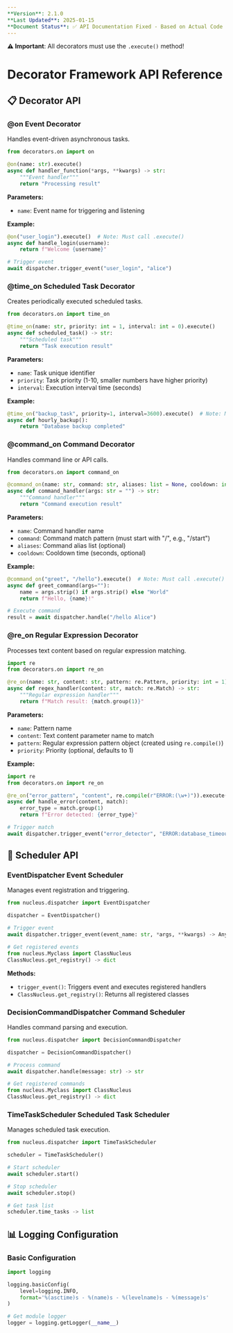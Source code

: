```yaml
---
**Version**: 2.1.0  
**Last Updated**: 2025-01-15  
**Document Status**: ✅ API Documentation Fixed - Based on Actual Code Framework
---
```


**⚠️ Important**: All decorators must use the `.execute()` method!

# Decorator Framework API Reference

## 📋 Decorator API

### @on Event Decorator

Handles event-driven asynchronous tasks.

```python
from decorators.on import on

@on(name: str).execute()
async def handler_function(*args, **kwargs) -> str:
    """Event handler"""
    return "Processing result"
```

**Parameters:**
- `name`: Event name for triggering and listening

**Example:**
```python
@on("user_login").execute()  # Note: Must call .execute()
async def handle_login(username):
    return f"Welcome {username}"

# Trigger event
await dispatcher.trigger_event("user_login", "alice")
```

### @time_on Scheduled Task Decorator

Creates periodically executed scheduled tasks.

```python
from decorators.on import time_on

@time_on(name: str, priority: int = 1, interval: int = 0).execute()
async def scheduled_task() -> str:
    """Scheduled task"""
    return "Task execution result"
```

**Parameters:**
- `name`: Task unique identifier
- `priority`: Task priority (1-10, smaller numbers have higher priority)
- `interval`: Execution interval time (seconds)

**Example:**
```python
@time_on("backup_task", priority=1, interval=3600).execute()  # Note: Must call .execute()
async def hourly_backup():
    return "Database backup completed"
```

### @command_on Command Decorator

Handles command line or API calls.

```python
from decorators.on import command_on

@command_on(name: str, command: str, aliases: list = None, cooldown: int = 0).execute()
async def command_handler(args: str = "") -> str:
    """Command handler"""
    return "Command execution result"
```

**Parameters:**
- `name`: Command handler name
- `command`: Command match pattern (must start with "/", e.g., "/start")
- `aliases`: Command alias list (optional)
- `cooldown`: Cooldown time (seconds, optional)

**Example:**
```python
@command_on("greet", "/hello").execute()  # Note: Must call .execute()
async def greet_command(args=""):
    name = args.strip() if args.strip() else "World"
    return f"Hello, {name}!"

# Execute command
result = await dispatcher.handle("/hello Alice")
```

### @re_on Regular Expression Decorator

Processes text content based on regular expression matching.

```python
import re
from decorators.on import re_on

@re_on(name: str, content: str, pattern: re.Pattern, priority: int = 1).execute()
async def regex_handler(content: str, match: re.Match) -> str:
    """Regular expression handler"""
    return f"Match result: {match.group(1)}"
```

**Parameters:**
- `name`: Pattern name
- `content`: Text content parameter name to match
- `pattern`: Regular expression pattern object (created using `re.compile()`)
- `priority`: Priority (optional, defaults to 1)

**Example:**
```python
import re
from decorators.on import re_on

@re_on("error_pattern", "content", re.compile(r"ERROR:(\w+)")).execute()  # Note: Must call .execute()
async def handle_error(content, match):
    error_type = match.group(1)
    return f"Error detected: {error_type}"

# Trigger match
await dispatcher.trigger_event("error_detector", "ERROR:database_timeout")
```

## 🔧 Scheduler API

### EventDispatcher Event Scheduler

Manages event registration and triggering.

```python
from nucleus.dispatcher import EventDispatcher

dispatcher = EventDispatcher()

# Trigger event
await dispatcher.trigger_event(event_name: str, *args, **kwargs) -> Any

# Get registered events
from nucleus.Myclass import ClassNucleus
ClassNucleus.get_registry() -> dict
```

**Methods:**
- `trigger_event()`: Triggers event and executes registered handlers
- `ClassNucleus.get_registry()`: Returns all registered classes

### DecisionCommandDispatcher Command Scheduler

Handles command parsing and execution.

```python
from nucleus.dispatcher import DecisionCommandDispatcher

dispatcher = DecisionCommandDispatcher()

# Process command
await dispatcher.handle(message: str) -> str

# Get registered commands
from nucleus.Myclass import ClassNucleus
ClassNucleus.get_registry() -> dict
```

### TimeTaskScheduler Scheduled Task Scheduler

Manages scheduled task execution.

```python
from nucleus.dispatcher import TimeTaskScheduler

scheduler = TimeTaskScheduler()

# Start scheduler
await scheduler.start()

# Stop scheduler
await scheduler.stop()

# Get task list
scheduler.time_tasks -> list
```

## 📊 Logging Configuration

### Basic Configuration

```python
import logging

logging.basicConfig(
    level=logging.INFO,
    format='%(asctime)s - %(name)s - %(levelname)s - %(message)s'
)

# Get module logger
logger = logging.getLogger(__name__)
```